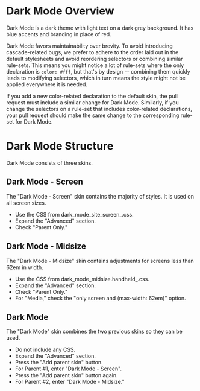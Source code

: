# Dark Mode Overview

Dark Mode is a dark theme with light text on a dark grey background. It has blue
accents and branding in place of red.

Dark Mode favors maintainability over brevity. To avoid introducing
cascade-related bugs, we prefer to adhere to the order laid out in the default
stylesheets and avoid reordering selectors or combining similar rule-sets. This
means you might notice a lot of rule-sets where the only declaration is
`color: #fff`, but that's by design -- combining them quickly leads to modifying
selectors, which in turn means the style might not be applied everywhere it is
needed.

If you add a new color-related declaration to the default skin, the pull request
must include a similar change for Dark Mode. Similarly, if you change the
selectors on a rule-set that includes color-related declarations, your pull
request should make the same change to the corresponding rule-set for Dark Mode.

# Dark Mode Structure

Dark Mode consists of three skins.

## Dark Mode - Screen

The "Dark Mode - Screen" skin contains the majority of styles. It is used on all
screen sizes.

* Use the CSS from dark_mode_site_screen_.css.
* Expand the "Advanced" section.
* Check "Parent Only."

## Dark Mode - Midsize

The "Dark Mode - Midsize" skin contains adjustments for screens less than
62em in width.

* Use the CSS from dark_mode_midsize.handheld_.css.
* Expand the "Advanced" section.
* Check "Parent Only."
* For "Media," check the "only screen and (max-width: 62em)" option.

## Dark Mode

The "Dark Mode" skin combines the two previous skins so they can be used.

* Do not include any CSS.
* Expand the "Advanced" section.
* Press the "Add parent skin" button.
* For Parent #1, enter "Dark Mode - Screen".
* Press the "Add parent skin" button again.
* For Parent #2, enter "Dark Mode - Midsize."
